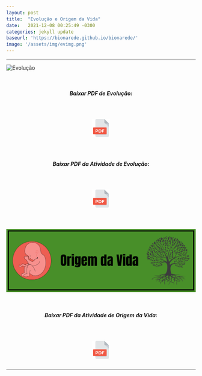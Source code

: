 ```yaml
---
layout: post
title:  "Evolução e Origem da Vida"
date:   2021-12-08 00:25:49 -0300
categories: jekyll update 
baseurl: 'https://bionarede.github.io/bionarede/'
image: '/assets/img/evimg.png'
---
```

[comment]: <>

<hr>

![Evolução](/assets/img/evoluçao.png)


<br>

<h5 style="text-align: center;">Baixar PDF de Evolução:</h5>

<br>

<h5 style="text-align: center;"><a href="https://drive.google.com/u/0/uc?id=19nDEI5BRPWVvFb2Hrmn_BK3-mJXdP7pZ&export=download"><img src="/assets/img/pdf.png" width="48" height="48"></a></h5>

<br>

<h5 style="text-align: center;">Baixar PDF da Atividade de Evolução:</h5>

<br>

<h5 style="text-align: center;"><a href="https://drive.google.com/u/0/uc?id=150rENmd39OC3zCABHNXtA3y2YyMTrsOE&export=download"><img src="/assets/img/pdf.png" width="48" height="48"></a></h5>

<br>

![origem](/assets/img/origem.png)

<br>

<h5 style="text-align: center;">Baixar PDF da Atividade de Origem da Vida:</h5>

<br>

<h5 style="text-align: center;"><a href="https://drive.google.com/u/0/uc?id=1axyqmAa3rL5NJUi4AnNQhOrjK3u1cVj_&export=download"><img src="/assets/img/pdf.png" width="48" height="48"></a></h5>
<hr>
<br>